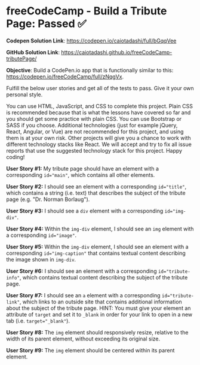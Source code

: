 # freeCodeCamp - Build a Tribute Page: Passed :white_check_mark:
**Codepen Solution Link**: https://codepen.io/caiotadashi/full/bGqqVee

**GitHub Solution Link**: https://caiotadashi.github.io/freeCodeCamp-tributePage/

**Objective**: Build a CodePen.io app that is functionally similar to this: https://codepen.io/freeCodeCamp/full/zNqgVx.

Fulfill the below user stories and get all of the tests to pass. Give it your own personal style.

You can use HTML, JavaScript, and CSS to complete this project. Plain CSS is recommended because that is what the lessons have covered so far and you should get some practice with plain CSS. You can use Bootstrap or SASS if you choose. Additional technologies (just for example jQuery, React, Angular, or Vue) are not recommended for this project, and using them is at your own risk. Other projects will give you a chance to work with different technology stacks like React. We will accept and try to fix all issue reports that use the suggested technology stack for this project. Happy coding!

**User Story #1:** My tribute page should have an element with a corresponding `id="main"`, which contains all other elements.

**User Story #2:** I should see an element with a corresponding `id="title"`, which contains a string (i.e. text) that describes the subject of the tribute page (e.g. "Dr. Norman Borlaug").

**User Story #3:** I should see a `div` element with a corresponding `id="img-div"`.

**User Story #4:** Within the `img-div` element, I should see an `img` element with a corresponding `id="image"`.

**User Story #5:** Within the `img-div` element, I should see an element with a corresponding `id="img-caption"` that contains textual content describing the image shown in `img-div`.

**User Story #6:** I should see an element with a corresponding `id="tribute-info"`, which contains textual content describing the subject of the tribute page.

**User Story #7:** I should see an `a` element with a corresponding `id="tribute-link"`, which links to an outside site that contains additional information about the subject of the tribute page. HINT: You must give your element an attribute of `target` and set it to `_blank` in order for your link to open in a new tab (i.e. `target="_blank"`).

**User Story #8:** The `img` element should responsively resize, relative to the width of its parent element, without exceeding its original size.

**User Story #9:** The `img` element should be centered within its parent element.